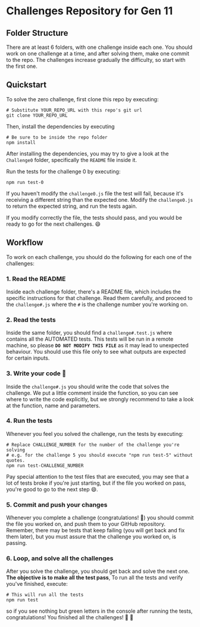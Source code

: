 
# Challenges Repository for Gen 11

## Folder Structure
There are at least 6 folders, with one challenge inside each one.
You should work on one challenge at a time, and after solving them, make one commit to the repo.
The challenges increase gradually the difficulty, so start with the first one.

## Quickstart
To solve the zero challenge, first clone this repo by executing:

```
# Substitute YOUR_REPO_URL with this repo's git url
git clone YOUR_REPO_URL
```

Then, install the dependencies by executing

```
# Be sure to be inside the repo folder
npm install
```

After installing the dependencies, you may try to give a look at the `Challenge0` folder, specifically the
`README` file inside it.

Run the tests for the challenge 0 by executing:

```
npm run test-0
```

If you haven't modify the `challenge0.js` file the test will fail, because it's receiving a different string than the
expected one. Modify the `challenge0.js` to return the expected string, and run the tests again.

If you modify correctly the file, the tests should pass, and you would be ready to go for the next challenges. :smile:

## Workflow
To work on each challenge, you should do the following for each one of the challenges:

### 1. Read the README
Inside each challenge folder, there's a README file, which includes the specific instructions for that challenge.
Read them carefully, and proceed to the `challenge#.js` where the `#` is the challenge number you're working on.

### 2. Read the tests
Inside the same folder, you should find a `challenge#.test.js` where contains all the AUTOMATED tests.
This tests will be run in a remote machine, so please **`DO NOT MODIFY THIS FILE`** as it may lead to unexpected behaviour.
You should use this file only to see what outputs are expected for certain inputs.

### 3. Write your code :rocket:
Inside the `challenge#.js` you should write the code that solves the challenge.
We put a little comment inside the function, so you can see where to write the code explicitly, but we strongly recommend
to take a look at the function, name and parameters.

### 4. Run the tests
Whenever you feel you solved the challenge, run the tests by executing:
```
# Replace CHALLENGE_NUMBER for the number of the challenge you're solving
# e.g. for the challenge 5 you should execute "npm run test-5" without quotes.
npm run test-CHALLENGE_NUMBER
```
Pay special attention to the test files that are executed, you may see that a lot of tests broke if you're just starting, but
if the file you worked on pass, you're good to go to the next step :smile:.

### 5. Commit and push your changes
Whenever you complete a challenge (congratulations! :tada:) you should commit the file you worked on, and push them to your
GitHub repository.
Remember, there may be tests that keep failing (you will get back and fix them later), but you must assure that the challenge you worked on, is passing.

### 6. Loop, and solve all the challenges
After you solve the challenge, you should get back and solve the next one.
**The objective is to make all the test pass**,
To run all the tests and verify you've finished, execute:

```
# This will run all the tests
npm run test
```

so if you see nothing but green letters in the console after running the tests, congratulations! You finished all the challenges! :tada: :tada:


